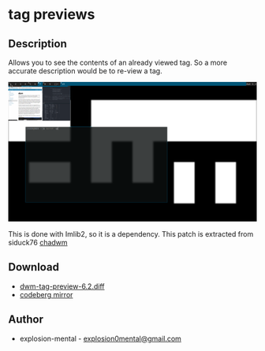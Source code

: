 tag previews
================

Description
-----------
Allows you to see the contents of an already viewed tag. So a more accurate
description would be to re-view a tag.


![screenshot](screenshot.png)



This is done with Imlib2, so it is a dependency. This patch is extracted from
siduck76 [chadwm](https://github.com/siduck76/chadwm)

Download
--------
* [dwm-tag-preview-6.2.diff](dwm-tag-preview-6.2.diff)
* [codeberg mirror](https://codeberg.org/explosion-mental/demwm/src/branch/patches/dwm-tag-preview-6.2.diff)

Author
------
* explosion-mental - <explosion0mental@gmail.com>
